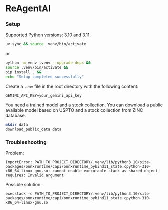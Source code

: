 # ReAgentAI

### Setup
Supported Python versions: 3.10 and 3.11.

```sh
uv sync && source .venv/bin/activate
```
or
```sh
python -m venv .venv --upgrade-deps &&
source .venv/bin/activate &&
pip install . &&
echo "Setup completed successfully"
```

Create a `.env` file in the root directory with the following content:
```env
GEMINI_API_KEY=your_gemini_api_key
```

You need a trained model and a stock collection. You can download a public available model based on USPTO and a stock
collection from ZINC database.
```sh
mkdir data
download_public_data data
```

### Troubleshooting
Problem:
```
ImportError: PATH_TO_PROJECT_DIRECTORY/.venv/lib/python3.10/site-packages/onnxruntime/capi/onnxruntime_pybind11_state.cpython-310-x86_64-linux-gnu.so: cannot enable executable stack as shared object requires: Invalid argument
```
Possible solution:
```
execstack -c PATH_TO_PROJECT_DIRECTORY/.venv/lib/python3.10/site-packages/onnxruntime/capi/onnxruntime_pybind11_state.cpython-310-x86_64-linux-gnu.so
```
